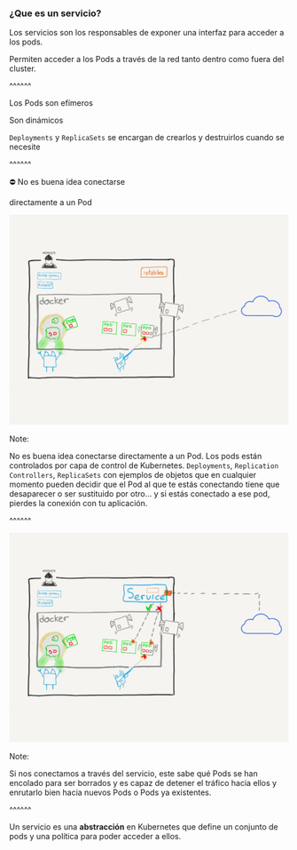 ### ¿Que es un servicio?

Los servicios son los responsables de exponer una interfaz para acceder a los pods.

Permiten acceder a los Pods a través de la red tanto dentro como fuera del cluster.


^^^^^^

Los Pods son efímeros

Son dinámicos

`Deployments` y `ReplicaSets` se encargan de crearlos y destruirlos cuando se
necesite

^^^^^^

⛔ No es buena idea conectarse 

directamente a un Pod  

<img src="../../images/pods_are_mortal.png" alt="Pods are mortal" class="r-stretch">

Note:

No es buena idea conectarse directamente a un Pod. Los pods están controlados
por capa de control de Kubernetes. `Deployments`, `Replication Controllers`,
`ReplicaSets` con ejemplos de objetos que en cualquier momento pueden decidir 
que el Pod al que te estás conectando tiene que desaparecer o ser sustituido por
otro... y si estás conectado a ese pod, pierdes la conexión con tu aplicación.


^^^^^^

<img src="../../images/pods_are_mortal_with_services.png" alt="Services are mortal" class="r-stretch">


Note:

Si nos conectamos a través del servicio, este sabe qué Pods se han encolado para
ser borrados y es capaz de detener el tráfico hacia ellos y enrutarlo bien hacia
nuevos Pods o Pods ya existentes.

^^^^^^

Un servicio es una **abstracción** en Kubernetes que define un conjunto de pods
y una política para poder acceder a ellos.